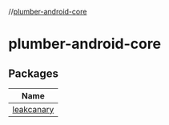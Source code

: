 //[plumber-android-core](index.md)

# plumber-android-core

## Packages

| Name |
|---|
| [leakcanary](plumber-android-core/leakcanary/index.md) |
